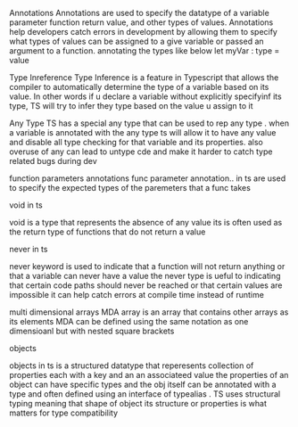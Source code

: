Annotations
Annotations are used to specify the datatype of a variable parameter function return value, and other types of values. Annotations help developers catch errors in development by allowing them to specify what types of values can be assigned to a give variable or passed an argument to a function.
annotating the types like below
let myVar : type = value 

Type Inreference
Type Inference is a feature in Typescript that allows the compiler to automatically determine the type of a variable based on its value. In other words if u declare a variable without explicitly specifyinf its type, TS will try to infer they type based on the value u assign to it

Any Type
TS has a special any type that can be used to rep any type . when a variable is annotated with the any type ts will allow it to have any value and disable all type checking for that variable and its properties. also overuse of any can lead to untype cde and make it harder to catch type related bugs during dev

function parameters annotations
func parameter annotation.. in ts are used to specify the expected types of the paremeters that a func takes 

void in ts

void is a type that represents the absence of any value its is often used as the return type of functions that do not return a value

never in ts

never keyword is used to indicate that a function will not return anything or that a variable can never have a value the never type is ueful to indicating that certain code paths should never be reached or that certain values are impossible it can help catch errors at compile time instead of runtime

multi dimensional arrays
MDA array is an array that contains other arrays as its elements MDA can be defined using the same notation as one dimensioanl but with nested square brackets

objects 

objects in ts is a structured datatype that reperesents collection of properties each with a key and an an associateed value the properties of an object can have specific types and the obj itself can be annotated with a type and often defined using an interface of typealias . TS uses structural typing meaning that shape of object its structure or properties is what matters for type compatibility